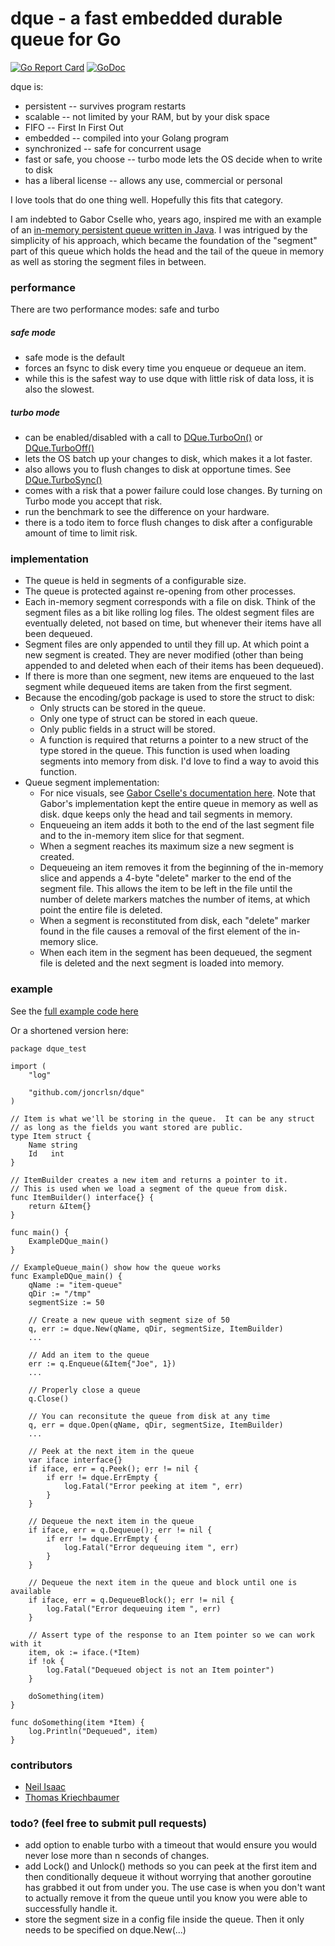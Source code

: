 
# dque - a fast embedded durable queue for Go

[![Go Report Card](https://goreportcard.com/badge/github.com/joncrlsn/dque)](https://goreportcard.com/report/github.com/joncrlsn/dque)
[![GoDoc](https://godoc.org/github.com/joncrlsn/dque?status.svg)](https://godoc.org/github.com/joncrlsn/dque)

dque is:

* persistent -- survives program restarts
* scalable -- not limited by your RAM, but by your disk space
* FIFO -- First In First Out
* embedded -- compiled into your Golang program
* synchronized -- safe for concurrent usage
* fast or safe, you choose -- turbo mode lets the OS decide when to write to disk
* has a liberal license -- allows any use, commercial or personal

I love tools that do one thing well.  Hopefully this fits that category.

I am indebted to Gabor Cselle who, years ago, inspired me with an example of an [in-memory persistent queue written in Java](http://www.gaborcselle.com/open_source/java/persistent_queue.html).  I was intrigued by the simplicity of his approach, which became the foundation of the "segment" part of this queue which holds the head and the tail of the queue in memory as well as storing the segment files in between.

### performance

There are two performance modes: safe and turbo

##### safe mode

* safe mode is the default
* forces an fsync to disk every time you enqueue or dequeue an item.
* while this is the safest way to use dque with little risk of data loss, it is also the slowest.

##### turbo mode

* can be enabled/disabled with a call to [DQue.TurboOn()](https://godoc.org/github.com/joncrlsn/dque#DQue.TurboOn) or [DQue.TurboOff()](https://godoc.org/github.com/joncrlsn/dque#DQue.TurboOff)
* lets the OS batch up your changes to disk, which makes it a lot faster.
* also allows you to flush changes to disk at opportune times.  See [DQue.TurboSync()](https://godoc.org/github.com/joncrlsn/dque#DQue.TurboSync)
* comes with a risk that a power failure could lose changes.  By turning on Turbo mode you accept that risk.
* run the benchmark to see the difference on your hardware.
* there is a todo item to force flush changes to disk after a configurable amount of time to limit risk.

### implementation

* The queue is held in segments of a configurable size.
* The queue is protected against re-opening from other processes.
* Each in-memory segment corresponds with a file on disk. Think of the segment files as a bit like rolling log files.  The oldest segment files are eventually deleted, not based on time, but whenever their items have all been dequeued.
* Segment files are only appended to until they fill up. At which point a new segment is created.  They are never modified (other than being appended to and deleted when each of their items has been dequeued).
* If there is more than one segment, new items are enqueued to the last segment while dequeued items are taken from the first segment.
* Because the encoding/gob package is used to store the struct to disk:
  * Only structs can be stored in the queue.
  * Only one type of struct can be stored in each queue.
  * Only public fields in a struct will be stored.
  * A function is required that returns a pointer to a new struct of the type stored in the queue.  This function is used when loading segments into memory from disk.  I'd love to find a way to avoid this function.
* Queue segment implementation:
  * For nice visuals, see [Gabor Cselle's documentation here](http://www.gaborcselle.com/open_source/java/persistent_queue.html).  Note that Gabor's implementation kept the entire queue in memory as well as disk.  dque keeps only the head and tail segments in memory.
  * Enqueueing an item adds it both to the end of the last segment file and to the in-memory item slice for that segment.
  * When a segment reaches its maximum size a new segment is created.
  * Dequeueing an item removes it from the beginning of the in-memory slice and appends a 4-byte "delete" marker to the end of the segment file.  This allows the item to be left in the file until the number of delete markers matches the number of items, at which point the entire file is deleted.
  * When a segment is reconstituted from disk, each "delete" marker found in the file causes a removal of the first element of the in-memory slice.
  * When each item in the segment has been dequeued, the segment file is deleted and the next segment is loaded into memory.

### example

See the [full example code here](https://raw.githubusercontent.com/joncrlsn/dque/v2/example_test.go)

Or a shortened version here:

```golang
package dque_test

import (
    "log"

    "github.com/joncrlsn/dque"
)

// Item is what we'll be storing in the queue.  It can be any struct
// as long as the fields you want stored are public.
type Item struct {
    Name string
    Id   int
}

// ItemBuilder creates a new item and returns a pointer to it.
// This is used when we load a segment of the queue from disk.
func ItemBuilder() interface{} {
    return &Item{}
}

func main() {
    ExampleDQue_main()
}

// ExampleQueue_main() show how the queue works
func ExampleDQue_main() {
    qName := "item-queue"
    qDir := "/tmp"
    segmentSize := 50

    // Create a new queue with segment size of 50
    q, err := dque.New(qName, qDir, segmentSize, ItemBuilder)
    ...

    // Add an item to the queue
    err := q.Enqueue(&Item{"Joe", 1})
    ...

    // Properly close a queue
    q.Close()

    // You can reconsitute the queue from disk at any time
    q, err = dque.Open(qName, qDir, segmentSize, ItemBuilder)
    ...

    // Peek at the next item in the queue
    var iface interface{}
    if iface, err = q.Peek(); err != nil {
        if err != dque.ErrEmpty {
            log.Fatal("Error peeking at item ", err)
        }
    }

    // Dequeue the next item in the queue
    if iface, err = q.Dequeue(); err != nil {
        if err != dque.ErrEmpty {
            log.Fatal("Error dequeuing item ", err)
        }
    }

    // Dequeue the next item in the queue and block until one is available
    if iface, err = q.DequeueBlock(); err != nil {
        log.Fatal("Error dequeuing item ", err)
    }

    // Assert type of the response to an Item pointer so we can work with it
    item, ok := iface.(*Item)
    if !ok {
        log.Fatal("Dequeued object is not an Item pointer")
    }

    doSomething(item)
}

func doSomething(item *Item) {
    log.Println("Dequeued", item)
}
```

### contributors

* [Neil Isaac](https://github.com/neilisaac)
* [Thomas Kriechbaumer](https://github.com/Kriechi)

### todo?  (feel free to submit pull requests)

* add option to enable turbo with a timeout that would ensure you would never lose more than n seconds of changes.
* add Lock() and Unlock() methods so you can peek at the first item and then conditionally dequeue it without worrying that another goroutine has grabbed it out from under you.  The use case is when you don't want to actually remove it from the queue until you know you were able to successfully handle it.
* store the segment size in a config file inside the queue. Then it only needs to be specified on dque.New(...)

